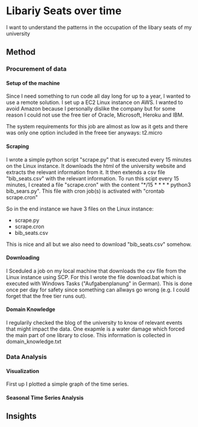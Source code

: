 # Libariy Seats over time
I want to understand the patterns in the occupation of the libary seats of my university

## Method
### Procurement of data
#### Setup of the machine
Since I need something to run code all day long for up to a year, I wanted to use a remote solution. I set up a EC2 Linux instance on AWS.
I wanted to avoid Amazon because I personally dislike the company but for some reason I could not use the free tier of Oracle, Microsoft, Heroku and IBM.

The system requirements for this job are almost as low as it gets and there was only one option included in the freee tier anyways: t2.micro

#### Scraping
I wrote a simple python script "scrape.py" that is executed every 15 minutes on the Linux instance.
It downloads the html of the university website and extracts the relevant information from it.
It then extends a csv file "bib_seats.csv" with the relevant information.
To run this scipt every 15 minutes, I created a file "scrape.cron" with the content "*/15 * * * * python3 bib_sears.py".
This file with cron job(s) is activated with "crontab scrape.cron"

So in the end instance we have 3 files on the Linux instance:
 - scrape.py
 - scrape.cron
 - bib_seats.csv

This is nice and all but we also need to download "bib_seats.csv" somehow.
#### Downloading
I Sceduled a job on my local machine that downloads the csv file from the Linux instance using SCP.
For this I wrote the file download.bat which is executed with Windows Tasks ("Aufgabenplanung" in German).
This is done once per day for safety since something can allways go wrong (e.g. I could forget that the free tier runs out). 


#### Domain Knowledge
I regularily checked the blog of the university to know of relevant events that might impact the data.
One exapmle is a water damage which forced the main part of one library to close.
This information is collected in domain_knowledge.txt

### Data Analysis
#### Visualization
First up I plotted a simple graph of the time series.

#### Seasonal Time Series Analysis


## Insights
